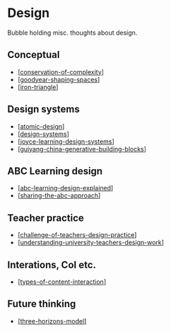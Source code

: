 # Design

Bubble holding misc. thoughts about design.

## Conceptual

- [[conservation-of-complexity]]
- [[goodyear-shaping-spaces]]
- [[iron-triangle]]

## Design systems

- [[atomic-design]]
- [[design-systems]]
- [[joyce-learning-design-systems]]
- [[guiyang-china-generative-building-blocks]]

## ABC Learning design

- [[abc-learning-design-explained]]
- [[sharing-the-abc-approach]]

## Teacher practice

- [[challenge-of-teachers-design-practice]]
- [[understanding-university-teachers-design-work]]

## Interations, CoI etc.

- [[types-of-content-interaction]]

## Future thinking

- [[three-horizons-model]]

[//begin]: # "Autogenerated link references for markdown compatibility"
[conservation-of-complexity]: conservation-of-complexity "The Law of Conservation of Complexity"
[goodyear-shaping-spaces]: goodyear-shaping-spaces "Shaping Spaces - Peter Goodyear ALTC 2017 Keynote"
[iron-triangle]: iron-triangle "iron-triangle"
[atomic-design]: atomic-design "Atomic Design"
[design-systems]: design-systems "Design Systems"
[joyce-learning-design-systems]: joyce-learning-design-systems "Joyce Learning Design Systems"
[guiyang-china-generative-building-blocks]: guiyang-china-generative-building-blocks "guiyang-china-generative-building-blocks"
[abc-learning-design-explained]: abc-learning-design-explained "abc-learning-design-explained"
[sharing-the-abc-approach]: sharing-the-abc-approach "Sharing the ABC Approach"
[challenge-of-teachers-design-practice]: challenge-of-teachers-design-practice "Challenge of Teachers Design Practice"
[understanding-university-teachers-design-work]: understanding-university-teachers-design-work "Understanding University Teachers Design Work"
[types-of-content-interaction]: types-of-content-interaction "Taxonomy of student-to-content interactions strategies"
[three-horizons-model]: three-horizons-model "Three Horizons Model"
[//end]: # "Autogenerated link references"